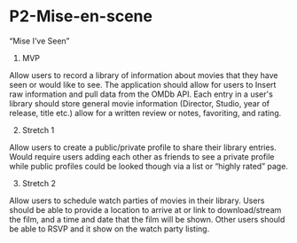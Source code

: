 # P2-Mise-en-scene

“Mise I’ve Seen” 

1. MVP  

Allow users to record a library of information about movies that they have seen or would like to see. The application should allow for users to Insert raw information and pull data from the OMDb API. Each entry in a user's library should store general movie information (Director, Studio, year of release, title etc.) allow for a written review or notes, favoriting, and rating. 

2. Stretch 1 

Allow users to create a public/private profile to share their library entries. Would require users adding each other as friends to see a private profile while public profiles could be looked though via a list or “highly rated” page.  

3. Stretch 2 

Allow users to schedule watch parties of movies in their library. Users should be able to provide a location to arrive at or link to download/stream the film, and a time and date that the film will be shown. Other users should be able to RSVP and it show on the watch party listing. 
